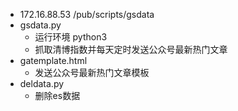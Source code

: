 * 172.16.88.53 /pub/scripts/gsdata
* gsdata.py
  * 运行环境 python3
  * 抓取清博指数并每天定时发送公众号最新热门文章
* gatemplate.html
  * 发送公众号最新热门文章模板
* deldata.py
  * 删除es数据


